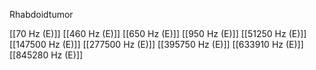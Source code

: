 Rhabdoidtumor

[[70 Hz (E)]]
[[460 Hz (E)]]
[[650 Hz (E)]]
[[950 Hz (E)]]
[[51250 Hz (E)]]
[[147500 Hz (E)]]
[[277500 Hz (E)]]
[[395750 Hz (E)]]
[[633910 Hz (E)]]
[[845280 Hz (E)]]